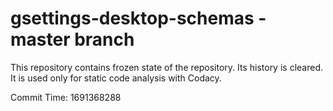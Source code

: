 # gsettings-desktop-schemas - master branch

This repository contains frozen state of the repository.
Its history is cleared. It is used only for static code
analysis with Codacy.

Commit Time: 1691368288